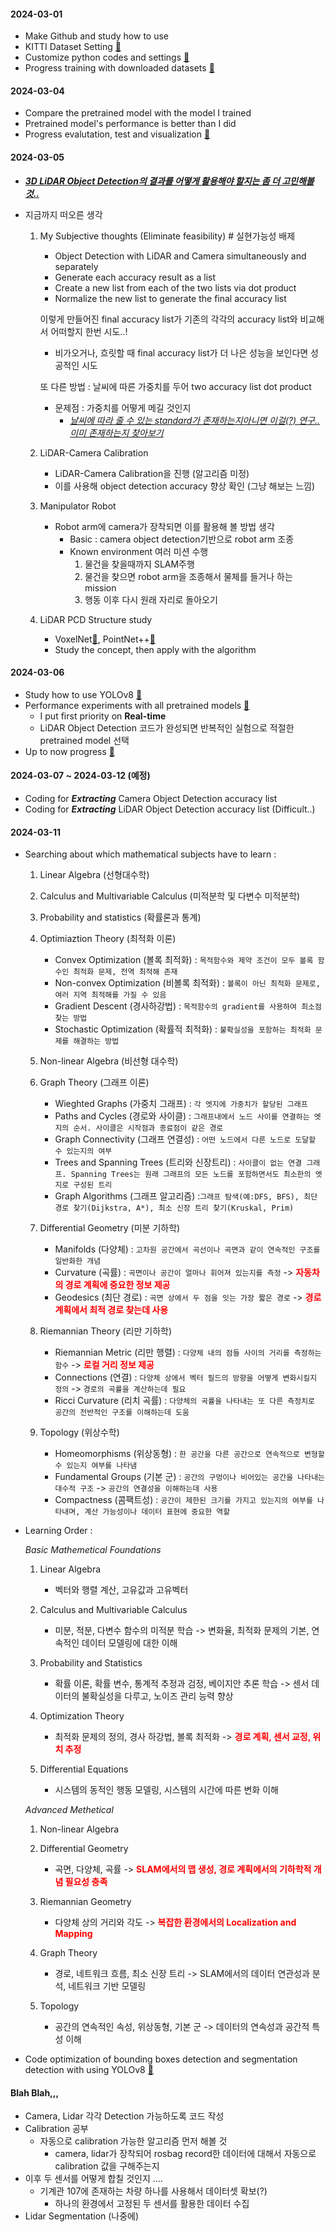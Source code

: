 #### 2024-03-01
- Make Github and study how to use
- KITTI Dataset Setting [🔗](../LiDAR_Object_Detection/PointPillars/README.md#datasets)
- Customize python codes and settings [🔗](../LiDAR_Object_Detection/PointPillars/)
- Progress training with downloaded datasets [🔗](../LiDAR_Object_Detection/PointPillars/README.md#compile)

#### 2024-03-04
- Compare the pretrained model with the model I trained
- Pretrained model's performance is better than I did
- Progress evalutation, test and visualization [🔗](../LiDAR_Object_Detection/PointPillars/README.md#evaluation)

#### 2024-03-05
- ***<U>3D LiDAR Object Detection의 결과를 어떻게 활용해야 할지는 좀 더 고민해볼것..</U>***
- 지금까지 떠오른 생각
    
    1. My Subjective thoughts (Eliminate feasibility) # 실현가능성 배제
        - Object Detection with LiDAR and Camera simultaneously and separately
        - Generate each accuracy result as a list
        - Create a new list from each of the two lists via dot product
        - Normalize the new list to generate the final accuracy list

        이렇게 만들어진 final accuracy list가 기존의 각각의 accuracy list와 비교해서 어떠할지 한번 시도..!
        - 비가오거나, 흐릿할 때 final accuracy list가 더 나은 성능을 보인다면 성공적인 시도

        또 다른 방법 : 날씨에 따른 가중치를 두어 two accuracy list dot product
        - 문제점 : 가중치를 어떻게 메길 것인지
            - *<U>날씨에 따라 줄 수 있는 standard가 존재하는지아니면 이걸(?) 연구.. 이미 존재하는지 찾아보기</U>*

    2. LiDAR-Camera Calibration
        - LiDAR-Camera Calibration을 진행 (알고리즘 미정)
        - 이를 사용해 object detection accuracy 향상 확인 (그냥 해보는 느낌)

    3. Manipulator Robot
        - Robot arm에 camera가 장착되면 이를 활용해 볼 방법 생각
            - Basic : camera object detection기반으로 robot arm 조종
            - Known environment 여러 미션 수행
                1. 물건을 찾을때까지 SLAM주행
                2. 물건을 찾으면 robot arm을 조종해서 물체를 들거나 하는 mission
                3. 행동 이후 다시 원래 자리로 돌아오기
    
    4. LiDAR PCD Structure study
        - VoxelNet[🔗](https://arxiv.org/abs/1711.06396), PointNet++[🔗](https://arxiv.org/abs/1706.02413)
        - Study the concept, then apply with the algorithm


#### 2024-03-06
- Study how to use YOLOv8 [🔗](../Camera_Object_Detection/YOLOv8/README.md#reference)
- Performance experiments with all pretrained models [🔗](../Camera_Object_Detection/YOLOv8/README.md#model-test)
    - I put first priority on **Real-time**
    - LiDAR Object Detection 코드가 완성되면 반복적인 실험으로 적절한 pretrained model 선택
- Up to now progress [🔗](../Camera_Object_Detection/YOLOv8/README.md#progress)

#### 2024-03-07 ~ 2024-03-12 (예정)
- Coding for ***Extracting*** Camera Object Detection accuracy list
- Coding for ***Extracting*** LiDAR Object Detection accuracy list (Difficult..)

#### 2024-03-11
- Searching about which mathematical subjects have to learn :
    1. Linear Algebra (선형대수학)

    2. Calculus and Multivariable Calculus (미적분학 및 다변수 미적분학)

    3. Probability and statistics (확률론과 통계)

    4. Optimiaztion Theory (최적화 이론)
        - Convex Optimization (볼록 최적화) : `목적함수와 제약 조건이 모두 볼록 함수인 최적화 문제, 전역 최적해 존재`
        - Non-convex Optimization (비볼록 최적화) : `볼록이 아닌 최적화 문제로, 여러 지역 최적해를 가질 수 있음`
        - Gradient Descent (경사하강법) : `목적함수의 gradient를 사용하여 최소점 찾는 방법`
        - Stochastic Optimization (확률적 최적화) : `불확실성을 포함하는 최적화 문제를 해결하는 방법`

    5. Non-linear Algebra (비선형 대수학)

    6. Graph Theory (그래프 이론)
        - Wieghted Graphs (가중치 그래프) : `각 엣지에 가중치가 할당된 그래프`
        - Paths and Cycles (경로와 사이클) : `그래프내에서 노드 사이를 연결하는 엣지의 순서. 사이클은 시작점과 종료점이 같은 경로`
        - Graph Connectivity (그래프 연결성) : `어떤 노드에서 다른 노드로 도달할 수 있는지의 여부`
        - Trees and Spanning Trees (트리와 신장트리) : `사이클이 없는 연결 그래프. Spanning Trees는 원래 그래프의 모든 노드를 포함하면서도 최소한의 엣지로 구성된 트리`
        - Graph Algorithms (그래프 알고리즘) :`그래프 탐색(예:DFS, BFS), 최단 경로 찾기(Dijkstra, A*), 최소 신장 트리 찾기(Kruskal, Prim)`

    7. Differential Geometry (미분 기하학)
        - Manifolds (다양체) : `고차원 공간에서 곡선이나 곡면과 같이 연속적인 구조를 일반화한 개념`
        - Curvature (곡률) : `곡면이나 공간이 얼마나 휘어져 있는지를 측정` -> **<span style="color:red"> 자동차의 경로 계획에 중요한 정보 제공 </span>**
        - Geodesics (최단 경로) : `곡면 상에서 두 점을 잇는 가장 짧은 경로` -> **<span style="color:red"> 경로 계획에서 최적 경로 찾는데 사용 </span>**

    8. Riemannian Theory (리만 기하학)
        - Riemannian Metric (리만 행렬) : `다양체 내의 점들 사이의 거리를 측정하는 함수` -> **<span style="color:red"> 로컬 거리 정보 제공 </span>**
        - Connections (연결) : `다양체 상에서 벡터 필드의 방향을 어떻게 변화시킬지 정의` -> `경로의 곡률을 계산하는데 필요`
        - Ricci Curvature (리치 곡률) : `다양체의 곡률을 나타내는 또 다른 측정치로 공간의 전반적인 구조를 이해하는데 도움`

    9. Topology (위상수학)
        - Homeomorphisms (위상동형) : `한 공간을 다른 공간으로 연속적으로 변형할 수 있는지 여부를 나타냄`
        - Fundamental Groups (기본 군) : `공간의 구멍이나 비어있는 공간을 나타내는 대수적 구조` -> `공간의 연결성을 이해하는데 사용`
        - Compactness (콤팩트성) : `공간이 제한된 크기를 가지고 있는지의 여부를 나타내며, 계산 가능성이나 데이터 표현에 중요한 역할`

- Learning Order :

    *Basic Mathemetical Foundations*
    1. Linear Algebra
        - 벡터와 행렬 계산, 고유값과 고유벡터

    2. Calculus and Multivariable Calculus
        - 미분, 적분, 다변수 함수의 미적분 학습 -> 변화율, 최적화 문제의 기본, 연속적인 데이터 모델링에 대한 이해
    
    3. Probability and Statistics
        - 확률 이론, 확률 변수, 통계적 추정과 검정, 베이지안 추론 학습 -> 센서 데이터의 불확실성을 다루고, 노이즈 관리 능력 향상
    
    4. Optimization Theory
        - 최적화 문제의 정의, 경사 하강법, 볼록 최적화 -> **<span style="color:red"> 경로 계획, 센서 교정, 위치 추정 </span>**
    
    5. Differential Equations
        - 시스템의 동적인 행동 모델링, 시스템의 시간에 따른 변화 이해
    
    *Advanced Methetical*
    1. Non-linear Algebra
    
    2. Differential Geometry
        - 곡면, 다양체, 곡률 -> **<span style="color:red"> SLAM에서의 맵 생성, 경로 계획에서의 기하학적 개념 필요성 충족 </span>**
    
    3. Riemannian Geometry
        - 다양체 상의 거리와 각도 -> **<span style="color:red"> 복잡한 환경에서의 Localization and Mapping </span>**
    
    4. Graph Theory
        - 경로, 네트워크 흐름, 최소 신장 트리 -> SLAM에서의 데이터 연관성과 분석, 네트워크 기반 모델링
    
    5. Topology
        - 공간의 연속적인 속성, 위상동형, 기본 군 -> 데이터의 연속성과 공간적 특성 이해
    
- Code optimization of bounding boxes detection and segmentation detection with using YOLOv8 [🔗](../Camera_Object_Detection/YOLOv8/)



#### Blah Blah,,,
- Camera, Lidar 각각 Detection 가능하도록 코드 작성
- Calibration 공부
    - 자동으로 calibration 가능한 알고리즘 먼저 해볼 것
        - camera, lidar가 장착되어 rosbag record한 데이터에 대해서 자동으로 calibration 값을 구해주는지
- 이후 두 센서를 어떻게 합칠 것인지 .... 
    - 기계관 107에 존재하는 차량 하나를 사용해서 데이터셋 확보(?)
        - 하나의 환경에서 고정된 두 센서를 활용한 데이터 수집 
- Lidar Segmentation (나중에)
